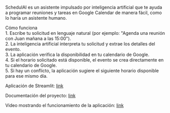 SchedulAI es un asistente impulsado por inteligencia artificial que te ayuda a programar reuniones y tareas en Google Calendar de manera fácil, como lo haría un asistente humano.

Cómo funciona\
    1. Escribe tu solicitud en lenguaje natural (por ejemplo: "Agenda una reunión con Juan mañana a las 15:00").\
    2. La inteligencia artificial interpreta tu solicitud y extrae los detalles del evento.\
    3. La aplicación verifica la disponibilidad en tu calendario de Google.\
    4. Si el horario solicitado está disponible, el evento se crea directamente en tu calendario de Google.\
    5. Si hay un conflicto, la aplicación sugiere el siguiente horario disponible para ese mismo día.

Aplicación de Streamlit: [link](https://schedulai.streamlit.app/)

Documentación del proyecto: [link](https://docs.google.com/presentation/d/1x-OL9cyCKnl0ES18GvYugWJaCDU6MBFYeoZQ9HgzXzw/edit?usp=sharing)

Video mostrando el funcionamiento de la aplicación: [link](https://drive.google.com/file/d/1Av-wOOVrxCGPWBSX4NleN0bsHrQnmwaj/view?usp=sharing)
